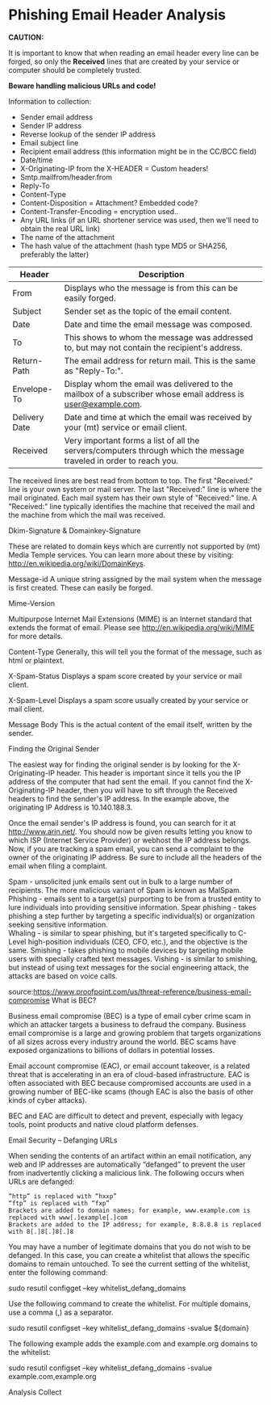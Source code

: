 # Phishing Email Header Analysis 

**CAUTION:**

It is important to know that when reading an email header every line can be forged, so only the **Received** lines that are created by your service or computer should be completely trusted.

**Beware handling malicious URLs and code!**


Information to collection:

- Sender email address
- Sender IP address
- Reverse lookup of the sender IP address
- Email subject line
- Recipient email address (this information might be in the CC/BCC field)
- Date/time
-  X-Originating-IP from the X-HEADER = Custom headers!
- Smtp.mailfrom/header.from
- Reply-To
- Content-Type 
- Content-Disposition = Attachment? Embedded code?
- Content-Transfer-Encoding = encryption used..
- Any URL links (if an URL shortener service was used, then we'll need to obtain the real URL link)
- The name of the attachment
- The hash value of the attachment (hash type MD5 or SHA256, preferably the latter)


Header | Description
--- | ---
From 	| 	Displays who the message is from this can be easily forged.
Subject  |	Sender set as the topic of the email content.
Date	| 	Date and time the email message was composed.
To  | This shows to whom the message was addressed to, but may not contain the recipient's address.
Return-Path  |	The email address for return mail. This is the same as "Reply-To:".
Envelope-To |	Display whom the email was delivered to the mailbox of a subscriber whose email address is user@example.com.
Delivery Date |	Date and time at which the email was received by your (mt) service or email client.
Received | Very important forms a list of all the servers/computers through which the message traveled in order to reach you.

The received lines are best read from bottom to top. 
The first "Received:" line is your own system or mail server. 
The last "Received:" line is where the mail originated. Each mail system has their own style of "Received:" line. A "Received:" line typically identifies the machine that received the mail and the machine from which the mail was received.



Dkim-Signature & Domainkey-Signature

These are related to domain keys which are currently not supported by (mt) Media Temple services. You can learn more about these by visiting: http://en.wikipedia.org/wiki/DomainKeys.

Message-id	A unique string assigned by the mail system when the message is first created. These can easily be forged.

Mime-Version

Multipurpose Internet Mail Extensions (MIME) is an Internet standard that extends the format of email. Please see http://en.wikipedia.org/wiki/MIME for more details.

Content-Type	Generally, this will tell you the format of the message, such as html or plaintext.

X-Spam-Status	Displays a spam score created by your service or mail client.

X-Spam-Level	Displays a spam score usually created by your service or mail client.

Message Body	This is the actual content of the email itself, written by the sender.

Finding the Original Sender

The easiest way for finding the original sender is by looking for the X-Originating-IP header. This header is important since it tells you the IP address of the computer that had sent the email. If you cannot find the X-Originating-IP header, then you will have to sift through the Received headers to find the sender's IP address. In the example above, the originating IP Address is 10.140.188.3.

Once the email sender's IP address is found, you can search for it at http://www.arin.net/. You should now be given results letting you know to which ISP (Internet Service Provider) or webhost the IP address belongs. Now, if you are tracking a spam email, you can send a complaint to the owner of the originating IP address. Be sure to include all the headers of the email when filing a complaint.

Spam - unsolicited junk emails sent out in bulk to a large number of recipients. The more malicious variant of Spam is known as MalSpam.
Phishing -  emails sent to a target(s) purporting to be from a trusted entity to lure individuals into providing sensitive information. 
Spear phishing - takes phishing a step further by targeting a specific individual(s) or organization seeking sensitive information.  
Whaling - is similar to spear phishing, but it's targeted specifically to C-Level high-position individuals (CEO, CFO, etc.), and the objective is the same. 
Smishing - takes phishing to mobile devices by targeting mobile users with specially crafted text messages. 
Vishing - is similar to smishing, but instead of using text messages for the social engineering attack, the attacks are based on voice calls. 

source:https://www.proofpoint.com/us/threat-reference/business-email-compromise
What is BEC?

Business email compromise (BEC) is a type of email cyber crime scam in which an attacker targets a business to defraud the company. Business email compromise is a large and growing problem that targets organizations of all sizes across every industry around the world. BEC scams have exposed organizations to billions of dollars in potential losses.

Email account compromise (EAC), or email account takeover, is a related threat that is accelerating in an era of cloud-based infrastructure. EAC is often associated with BEC because compromised accounts are used in a growing number of BEC-like scams (though EAC is also the basis of other kinds of cyber attacks).

BEC and EAC are difficult to detect and prevent, especially with legacy tools, point products and native cloud platform defenses.

Email Security – Defanging URLs

When sending the contents of an artifact within an email notification, any web and IP addresses are automatically “defanged” to prevent the user from inadvertently clicking a malicious link.
The following occurs when URLs are defanged:

    “http” is replaced with “hxxp”
    “ftp” is replaced with “fxp”
    Brackets are added to domain names; for example, www.example.com is replaced with www[.]example[.]com
    Brackets are added to the IP address; for example, 8.8.8.8 is replaced with 8[.]8[.]8[.]8

You may have a number of legitimate domains that you do not wish to be defanged. In this case, you can create a whitelist that allows the specific domains to remain untouched. To see the current setting of the whitelist, enter the following command:

sudo resutil configget –key whitelist_defang_domains

Use the following command to create the whitelist. For multiple domains, use a comma (,) as a separator.

sudo resutil configset –key whitelist_defang_domains -svalue ${domain}

The following example adds the example.com and example.org domains to the whitelist:

sudo resutil configset –key whitelist_defang_domains -svalue example.com,example.org


Analysis Collect

